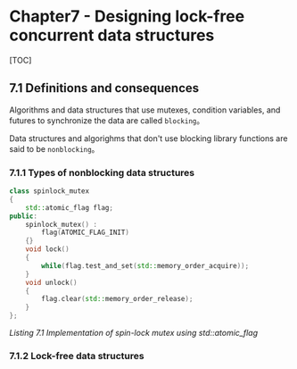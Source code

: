 # Chapter7 - Designing lock-free concurrent data structures

[TOC]



## 7.1 Definitions and consequences

Algorithms and data structures that use mutexes, condition variables, and futures to synchronize the data are called `blocking`。

Data structures and algorighms that don't use blocking library functions are said to be `nonblocking`。

### 7.1.1 Types of nonblocking data structures

```c++
class spinlock_mutex
{
    std::atomic_flag flag;
public:
    spinlock_mutex() : 
    	flag(ATOMIC_FLAG_INIT)
    {}
    void lock()
    {
        while(flag.test_and_set(std::memory_order_acquire));
    }
    void unlock()
    {
        flag.clear(std::memory_order_release);
    }
};
```

*Listing 7.1 Implementation of spin-lock mutex using std::atomic_flag*

### 7.1.2 Lock-free data structures

